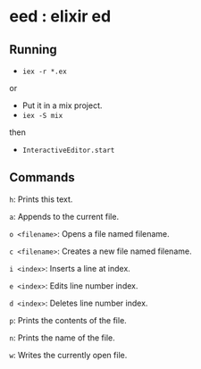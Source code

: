 # eed : elixir ed
## Running

- `iex -r *.ex` 

or

- Put it in a mix project.
- `iex -S mix`

then

- `InteractiveEditor.start`

## Commands
`h`: Prints this text.

`a`: Appends to the current file.

`o <filename>`: Opens a file named filename.

`c <filename>`: Creates a new file named filename.

`i <index>`: Inserts a line at index.

`e <index>`: Edits line number index.

`d <index>`: Deletes line number index.

`p`: Prints the contents of the file.

`n`: Prints the name of the file.

`w`: Writes the currently open file.